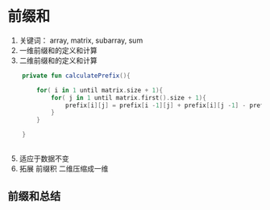 # 前缀和

1. 关键词： array, matrix, subarray, sum
2. 一维前缀和的定义和计算
3. 二维前缀和的定义和计算


```kotlin
    private fun calculatePrefix(){

        for( i in 1 until matrix.size + 1){
            for( j in 1 until matrix.first().size + 1){
                prefix[i][j] = prefix[i -1][j] + prefix[i][j -1] - prefix[i -1][j - 1] + matrix[i - 1][j - 1] 
            }
        }

    }
    

```

5. 适应于数据不变
6. 拓展 前缀积 二维压缩成一维

## 前缀和总结


